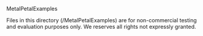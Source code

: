 MetalPetalExamples

Files in this directory (/MetalPetalExamples) are for non-commercial testing and evaluation purposes only. We reserves all rights not expressly granted.

